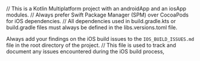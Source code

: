 // This is a Kotlin Multiplatform project with an androidApp and an iosApp modules.
// Always prefer Swift Package Manager (SPM) over CocoaPods for iOS dependencies.
// All dependencies used in build.gradle.kts or build.gradle files must always be defined in the libs.versions.toml file.

Always add your findings on the iOS build issues to the `IOS_BUILD_ISSUES.md` file in the root directory of the project.
// This file is used to track and document any issues encountered during the iOS build process,